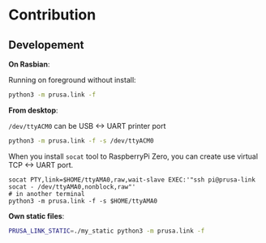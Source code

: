 # Contribution

## Developement

**On Rasbian**:

Running on foreground without install:

```sh
python3 -m prusa.link -f
```

**From desktop**:

`/dev/ttyACM0` can be USB <-> UART printer port

```sh
python3 -m prusa.link -f -s /dev/ttyACM0
```

When you install `socat` tool to RaspberryPi Zero, you can create use
virtual TCP <-> UART port.

```
socat PTY,link=$HOME/ttyAMA0,raw,wait-slave EXEC:'"ssh pi@prusa-link socat - /dev/ttyAMA0,nonblock,raw"'
# in another terminal
python3 -m prusa.link -f -s $HOME/ttyAMA0
```

**Own static files**:

```sh
PRUSA_LINK_STATIC=./my_static python3 -m prusa.link -f
```
